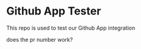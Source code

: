 # Github App Tester

This repo is used to test our Github App integration

does the pr number work?
